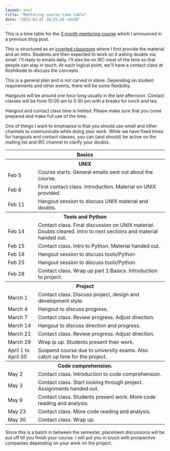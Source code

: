 ```yaml
---
layout: post
title: "Mentoring course time table"
date: "2015-02-01 18:25:30 +0530"
---
```


This is a time table for the [3 month mentoring course](http://thelycaeum.in/blog/2014/10/31/mentoring_course_starting_again/) which I announced in a previous blog post.

This is structured as an
[inverted classroom](http://en.wikipedia.org/wiki/Flip_teaching) where I first provide the material and an intro. Students are then expected to work on it asking doubts via. email. I'll reply to emails daily. I'll also be on IRC most of the time so that people can stay in touch. At each logical point, we'll have a contact class at Kozhikode to discuss the concepts.

This is a general plan and is not carved in stone. Depending on student requirements and other events, there will be some flexibility.

Hangouts will be around one hour long usually in the late afternoon.  Contact classes will be from 10:00 am to 5:30 pm with a breaks for lunch and tea.

Hangout and contact class time is limited. Please make sure that you come prepared and make full use of the time.

One of things I want to emphasise is that you should use email and other channels to communicate while doing your work. While we have fixed times for hangouts and contact classes, you can (and should) be active on the mailing list and IRC channel to clarify your doubts.

<table>
<tr>
<th colspan="2" class="h1">Basics</th>
</tr>
<tr>
<th colspan="2" class="h2">UNIX</th>
</tr>
<tr>
<td>Feb 5</td> <td> Course starts. General emails sent out about the course.</td>
</tr>
<tr>
<td>Feb 8</td><td> First contact class. Introduction. Material on UNIX provided.</td>
</tr>
<tr>
<td>Feb 11</td><td>Hangout session to discuss UNIX material and doubts.</td>
</tr>
<tr>
<th colspan="2">Tools and Python</th>
</tr>
<tr>
<td>Feb 14</td><td>Contact class. Final discussion on UNIX material. Doubts cleared. Intro to next sections and material handed out.</td>
</tr>
<tr>
<td>Feb 15</td><td>Contact class. Intro to Python. Material handed out.</td>
</tr>
<tr>
<td>Feb 18</td><td>Hangout session to discuss tools/Python</td>
</tr>
<tr>
<td>Feb 25</td><td>Hangout session to discuss tools/Python</td>
</tr>
<tr>
<td>Feb 28</td><td>Contact class. Wrap up part 1:Basics. Introduction to project.</td>
</tr>
<tr>
<th colspan="2" class="h1">Project</th>
</tr>
<tr>
<td>March 1</td><td>Contact class. Discuss project, design and development style.</td>
</tr>
<tr>
<td>March 4</td><td>Hangout to discuss progress.</td>
</tr>
<tr>
<td>March 7</td><td>Contact class. Review progress. Adjust direction.</td>
</tr>
<tr>
<td>March 14</td><td>Hangout to discuss direction and progress.</td>
</tr>
<tr>
<td>March 21</td><td>Contact class. Review progress. Adjust direction.</td>
</tr>
<tr>
<td>March 29</td><td>Wrap ip up. Students present their work.</td>
</tr>
<tr>
<td>April 1 to April 30</td><td>Suspend course due to university exams. Also catch up time for the project.</td>
</tr>
<tr>
<th colspan="2" class="h1">Code comprehension.</th>
</tr>
<tr>
<td>May 2</td><td>Contact class. Introduction to code comprehension.</td>
</tr>
<tr>
<td>May 3</td><td>Contact class. Start looking through project. Assignments handed out.</td>
</tr>
<tr>
<td>May 9</td><td>Contact class. Students present work. More code reading and analysis.</td>
</tr>
<tr>
<td>May 23</td><td>Contact class. More code reading and analysis.</td>
</tr>
<tr>
<td>May 30</td><td>Contact class. Wrap up.</td>
</tr>
</table>

Since this is a batch in between the semester, placement discussions will be put off till you finish your course. I will put you in touch with prospective companies depending on your work on the project.

